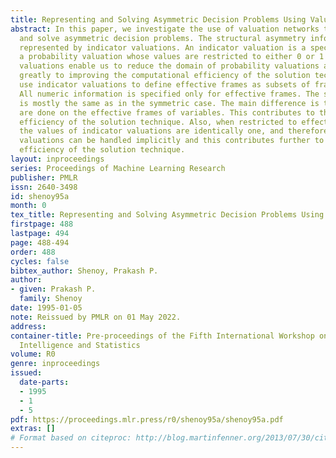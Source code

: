 ```yaml
---
title: Representing and Solving Asymmetric Decision Problems Using Valuation Networks
abstract: In this paper, we investigate the use of valuation networks to represent
  and solve asymmetric decision problems. The structural asymmetry information is
  represented by indicator valuations. An indicator valuation is a special type of
  a probability valuation whose values are restricted to either 0 or 1 . Indicator
  valuations enable us to reduce the domain of probability valuations and this contributes
  greatly to improving the computational efficiency of the solution technique. We
  use indicator valuations to define effective frames as subsets of frames of variables.
  All numeric information is specified only for effective frames. The solution technique
  is mostly the same as in the symmetric case. The main difference is that all computations
  are done on the effective frames of variables. This contributes to the increased
  efficiency of the solution technique. Also, when restricted to effective frames,
  the values of indicator valuations are identically one, and therefore indicator
  valuations can be handled implicitly and this contributes further to the increased
  efficiency of the solution technique.
layout: inproceedings
series: Proceedings of Machine Learning Research
publisher: PMLR
issn: 2640-3498
id: shenoy95a
month: 0
tex_title: Representing and Solving Asymmetric Decision Problems Using Valuation Networks
firstpage: 488
lastpage: 494
page: 488-494
order: 488
cycles: false
bibtex_author: Shenoy, Prakash P.
author:
- given: Prakash P.
  family: Shenoy
date: 1995-01-05
note: Reissued by PMLR on 01 May 2022.
address:
container-title: Pre-proceedings of the Fifth International Workshop on Artificial
  Intelligence and Statistics
volume: R0
genre: inproceedings
issued:
  date-parts:
  - 1995
  - 1
  - 5
pdf: https://proceedings.mlr.press/r0/shenoy95a/shenoy95a.pdf
extras: []
# Format based on citeproc: http://blog.martinfenner.org/2013/07/30/citeproc-yaml-for-bibliographies/
---
```

